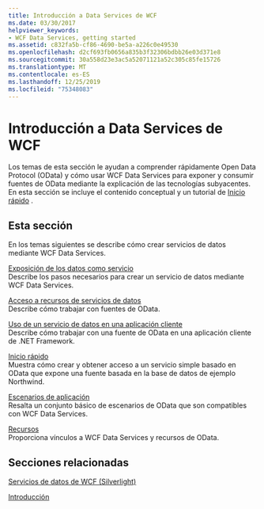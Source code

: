 ```yaml
---
title: Introducción a Data Services de WCF
ms.date: 03/30/2017
helpviewer_keywords:
- WCF Data Services, getting started
ms.assetid: c832fa5b-cf86-4690-be5a-a226c0e49530
ms.openlocfilehash: d2cf693fb0656a835b3f32306bdbb26e03d371e8
ms.sourcegitcommit: 30a558d23e3ac5a52071121a52c305c85fe15726
ms.translationtype: MT
ms.contentlocale: es-ES
ms.lasthandoff: 12/25/2019
ms.locfileid: "75348083"
---
```

# <a name="getting-started-with-wcf-data-services"></a>Introducción a Data Services de WCF
Los temas de esta sección le ayudan a comprender rápidamente Open Data Protocol (OData) y cómo usar WCF Data Services para exponer y consumir fuentes de OData mediante la explicación de las tecnologías subyacentes. En esta sección se incluye el contenido conceptual y un tutorial de [Inicio rápido](quickstart-wcf-data-services.md) .  
  
## <a name="in-this-section"></a>Esta sección  
 En los temas siguientes se describe cómo crear servicios de datos mediante WCF Data Services.  
  
 [Exposición de los datos como servicio](exposing-your-data-as-a-service-wcf-data-services.md)  
 Describe los pasos necesarios para crear un servicio de datos mediante WCF Data Services.  
  
 [Acceso a recursos de servicios de datos](accessing-data-service-resources-wcf-data-services.md)  
 Describe cómo trabajar con fuentes de OData.  
  
 [Uso de un servicio de datos en una aplicación cliente](using-a-data-service-in-a-client-application-wcf-data-services.md)  
 Describe cómo trabajar con una fuente de OData en una aplicación cliente de .NET Framework.  
  
 [Inicio rápido](quickstart-wcf-data-services.md)  
 Muestra cómo crear y obtener acceso a un servicio simple basado en OData que expone una fuente basada en la base de datos de ejemplo Northwind.  
  
 [Escenarios de aplicación](application-scenarios-wcf-data-services.md)  
 Resalta un conjunto básico de escenarios de OData que son compatibles con WCF Data Services.  
  
 [Recursos](wcf-data-services-resources.md)  
 Proporciona vínculos a WCF Data Services y recursos de OData.  
  
## <a name="related-sections"></a>Secciones relacionadas  
 [Servicios de datos de WCF (Silverlight)](https://docs.microsoft.com/previous-versions/windows/silverlight/dotnet-windows-silverlight/cc838234(v=vs.95))  
  
 [Introducción](../adonet/ef/getting-started.md)  
